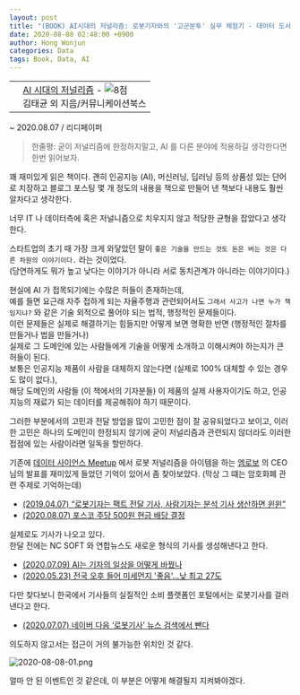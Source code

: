 ```yaml
---
layout: post
title: "(BOOK) AI시대의 저널리즘: 로봇기자와의 '고군분투' 실무 체험기 - 데이터 도서 읽기"
date: 2020-08-08 02:48:00 +0900
author: Hong Wonjun
categories: Data
tags: Book, Data, AI
---
```


<div class="ttbReview"><table><tbody><tr><td><a href="https://www.aladin.co.kr/shop/wproduct.aspx?ItemId=219347923&amp;ttbkey=ttbsakuwolf1642011&amp;COPYPaper=1" target="_blank"><img src="https://image.aladin.co.kr/product/21934/79/coversum/k362636406_1.jpg" alt="" border="0"/></a></td><td align="left"  style="vertical-align:top;"><a href="https://www.aladin.co.kr/shop/wproduct.aspx?ItemId=219347923&amp;ttbkey=ttbsakuwolf1642011&amp;COPYPaper=1" target="_blank" class="aladdin_title">AI 시대의 저널리즘</a> - <img src="//image.aladin.co.kr/img/common/star_s8.gif" border="0" alt="8점" /><br/>김태균 외 지음/커뮤니케이션북스</td></tr></tbody></table></div>

~ 2020.08.07 / 리디페이퍼

> 한줄평: 굳이 저널리즘에 한정하지말고, AI 를 다른 분야에 적용하길 생각한다면 한번 읽어보자.

꽤 재미있게 읽은 책이다. 괜히 인공지능 (AI), 머신러닝, 딥러닝 등의 상품성 있는 단어로 치장하고 블로그 포스팅 몇 개 정도의 내용을 책으로 만들어 낸 책보다 내용도 훨씬 알차다고 생각한다.

너무 IT 나 데이터측에 혹은 저널니즘으로 치우지지 않고 적당한 균형을 잡았다고 생각한다.

스타트업의 초기 때 가장 크게 와닿았던 말이 `좋은 기술을 만드는 것도 돈은 버는 것은 다른 차원의 이야기이다.` 라는 것이었다.  
(당연하게도 뭐가 높고 낮다는 이야기가 아니라 서로 동치관계가 아니라는 이야기이다.)

현실에 AI 가 접목되기에는 수많은 허들이 존재하는데,  
예를 들면 요근래 자주 접하게 되는 자율주행과 관련되어서도 `그래서 사고가 나면 누가 책임지냐?` 와 같은 기술 외적으로 풀어야 되는 법적, 행정적인 문제들이다.  
이런 문제들은 실제로 해결하기는 힘들지만 어떻게 보면 명확한 반면 (행정적인 절차를 만들거나 법을 만들거나)  
실제로 그 도메인에 있는 사람들에게 기술을 어떻게 소개하고 이해시켜야 하는지가 큰 허들이 된다.  
보통은 인공지능 제품이 사람을 대체하지 않는다면 (실제로 100% 대체할 수 있는 경우도 많이 없다.),  
해당 도메인의 사람들 (이 책에서의 기자분들) 이 제품의 실제 사용자이기도 하고,
인공지능의 재료가 되는 데이터를 제공해줘야 하기 때문이다.

그러한 부분에서의 고민과 전달 방업을 많이 고민한 점이 잘 공유되었다고 보이고,
이러한 고민은 하나의 도메인이 한정되지 않기에 굳이 저널리즘과 관련되지 않더라도 이러한 접점에 있는 사람이라면 일독을 할만하다.

기존에 [데이터 사이언스 Meetup](https://tidyverse-korea.github.io/r-meetup-x-presser/?fbclid=IwAR0wiWJOA19vRf0js6yQWM95a7bJEm0MtkQTHvKHoyanYX5iONOWy8u_mYE) 에서 로봇 저널리즘을 아이템을 하는 [엠로보](http://m-robo.co) 의 CEO 님의 발표를 재미있게 들었던 기억이 있어서 좀 찾아보았다. (막상 그 떄는 암호화폐 관련 주제로 기억하는데)

- [(2019.04.07) “로봇기자는 팩트 전달 기사, 사람기자는 분석 기사 생산하면 윈윈”](http://news.kmib.co.kr/article/view.asp?arcid=0924131486&code=11151400&cp=nv)
- [(2020.08.07) 포스코 주당 500원 현금 배당 결정](http://news.kmib.co.kr/article/view.asp?arcid=0014886977)

실제로도 기사가 나오고 있다.  
한달 전에는 NC SOFT 와 연합뉴스도 새로운 형식의 기사를 생성해낸다고 한다.

- [(2020.07.09) AI는 기자의 일상을 어떻게 바꿨나](https://blog.ncsoft.com/ai-journalism-200709/)
- [(2020.05.23) 전국 오후 들어 미세먼지 '좋음'…낮 최고 27도](https://www.yna.co.kr/view/AKR20200523008000034)

다만 찾다보니 한국에서 기사들의 실질적인 소비 플랫폼인 포털에서는 로봇기사를 걸러낸다고 한다.  

- [(2020.07.07) 네이버 다음 ‘로봇기사’ 뉴스 검색에서 뺀다](http://www.mediatoday.co.kr/news/articleView.html?idxno=208029)

의도하지 않고서는 접근이 거의 불가능한 위치인 것 같다.

![2020-08-08-01.png](../../assets/post-images/2020-08-08/2020-08-08-01.png)

얼마 안 된 이벤트인 것 같은데, 이 부분은 어떻게 해결될지 지켜봐야겠다.
